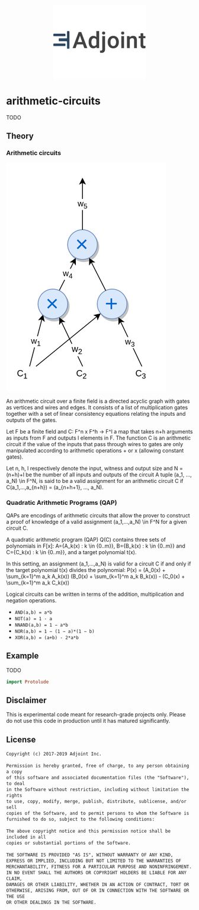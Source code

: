 <p align="center">
<a href="https://www.adjoint.io">
  <img width="250" src="./.assets/adjoint.png" alt="Adjoint Logo" />
</a>
</p>

# arithmetic-circuits

TODO

## Theory

### Arithmetic circuits

<img src="./.assets/circuit.png" alt="Arithmetic Circuit" />

An arithmetic circuit over a finite field is a
directed acyclic graph with gates as vertices and wires and edges. It consists of a list of multiplication gates together with a set of linear
consistency equations relating the inputs and outputs of the gates.

Let F be a finite field and C: F^n x F^h -> F^l a map that takes n+h
arguments as inputs from F and outputs l elements in F. The function C is an arithmetic circuit if the
value of the inputs that pass through wires to gates are only manipulated according to arithmetic operations + or x (allowing
constant gates).

Let n, h, l respectively denote the input, witness and output size and
N = (n+h)+l be the number of all inputs and outputs of the circuit
A tuple (a_1, ..., a_N) \in F^N, is said to be a valid
assignment for an arithmetic circuit C if C(a_1,...,a_{n+h}) = (a_{n+h+1}, ..., a_N).


### Quadratic Arithmetic Programs (QAP)

QAPs are encodings of arithmetic circuits that allow the prover to construct a
proof of knowledge of a valid assignment (a_1,...,a_N) \in F^N for a given
circuit C.

A quadratic arithmetic program (QAP) Q(C) contains three sets of polynomials in F[x]:
A={A_k(x) : k \in {0..m}}, B={B_k(x) : k \in {0..m}} and C={C_k(x) : k \in {0..m}},
and a target polynomial t(x).

In this setting, an assignment (a_1,...,a_N) is valid for a circuit C if and only if the target
polynomial t(x) divides the polynomial:
P(x) = (A_0(x) + \sum_{k=1}^m a_k A_k(x)) (B_0(x) + \sum_{k=1}^m a_k B_k(x)) - (C_0(x) + \sum_{k=1}^m a_k C_k(x))

Logical circuits can be written in terms of the addition, multiplication and
negation operations.

* `AND(a,b) = a*b`
* `NOT(a) = 1 - a`
* `NNAND(a,b) = 1 − a*b`
* `NOR(a,b) = 1 − (1 − a)*(1 − b)`
* `XOR(a,b) = (a+b) - 2*a*b`

## Example

TODO

```haskell
import Protolude
```

## Disclaimer

This is experimental code meant for research-grade projects only. Please do not
use this code in production until it has matured significantly.

## License

```
Copyright (c) 2017-2019 Adjoint Inc.

Permission is hereby granted, free of charge, to any person obtaining a copy
of this software and associated documentation files (the "Software"), to deal
in the Software without restriction, including without limitation the rights
to use, copy, modify, merge, publish, distribute, sublicense, and/or sell
copies of the Software, and to permit persons to whom the Software is
furnished to do so, subject to the following conditions:

The above copyright notice and this permission notice shall be included in all
copies or substantial portions of the Software.

THE SOFTWARE IS PROVIDED "AS IS", WITHOUT WARRANTY OF ANY KIND,
EXPRESS OR IMPLIED, INCLUDING BUT NOT LIMITED TO THE WARRANTIES OF
MERCHANTABILITY, FITNESS FOR A PARTICULAR PURPOSE AND NONINFRINGEMENT.
IN NO EVENT SHALL THE AUTHORS OR COPYRIGHT HOLDERS BE LIABLE FOR ANY CLAIM,
DAMAGES OR OTHER LIABILITY, WHETHER IN AN ACTION OF CONTRACT, TORT OR
OTHERWISE, ARISING FROM, OUT OF OR IN CONNECTION WITH THE SOFTWARE OR THE USE
OR OTHER DEALINGS IN THE SOFTWARE.
```
